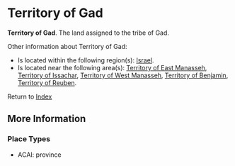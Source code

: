 # Territory of Gad
**Territory of Gad**. 
The land assigned to the tribe of Gad. 




Other information about Territory of Gad:


* Is located within the following region(s): 
[Israel](Israel.md). 
* Is located near the following area(s): 
[Territory of East Manasseh](TerritoryOfEastManasseh.md), [Territory of Issachar](TerritoryOfIssachar.md), [Territory of West Manasseh](TerritoryOfWestManasseh.md), [Territory of Benjamin](TerritoryOfBenjamin.md), [Territory of Reuben](TerritoryOfReuben.md). 








Return to [Index](00-Index.md)

## More Information

### Place Types

* ACAI: province




